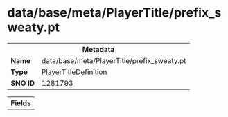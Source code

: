<h1>data/base/meta/PlayerTitle/prefix_sweaty.pt</h1><table><tr><th colspan="100%">Metadata</th></tr><tr><td><b>Name</b></td><td>data/base/meta/PlayerTitle/prefix_sweaty.pt</td></tr><tr><td><b>Type</b></td><td>PlayerTitleDefinition</td></tr><tr><td><b>SNO ID</b></td><td>1281793</td></tr></table>

<table><tr><th colspan="100%">Fields</th></tr></table>

